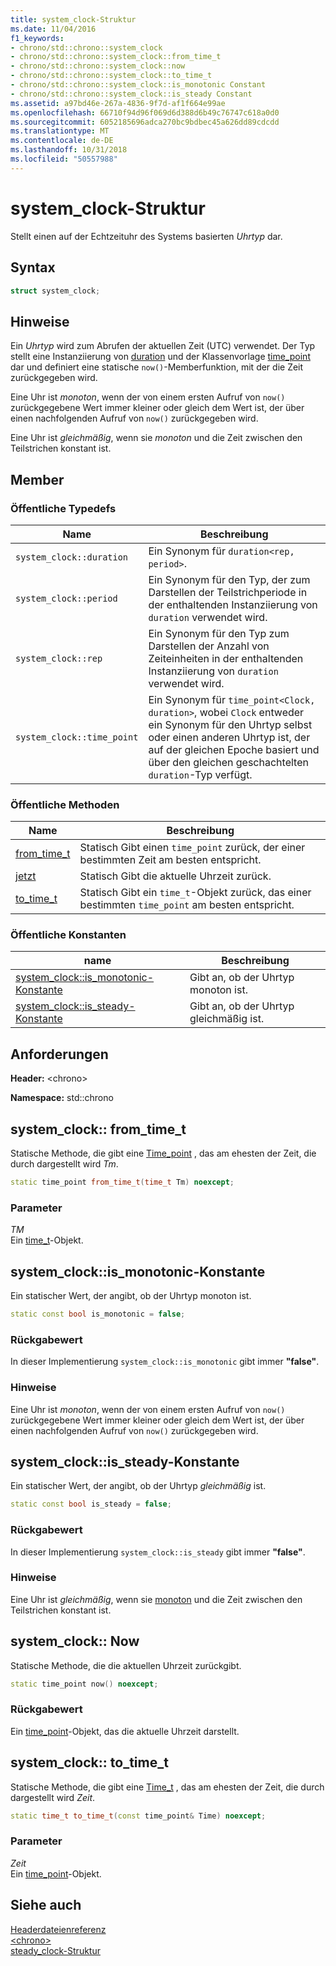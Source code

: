 ```yaml
---
title: system_clock-Struktur
ms.date: 11/04/2016
f1_keywords:
- chrono/std::chrono::system_clock
- chrono/std::chrono::system_clock::from_time_t
- chrono/std::chrono::system_clock::now
- chrono/std::chrono::system_clock::to_time_t
- chrono/std::chrono::system_clock::is_monotonic Constant
- chrono/std::chrono::system_clock::is_steady Constant
ms.assetid: a97bd46e-267a-4836-9f7d-af1f664e99ae
ms.openlocfilehash: 66710f94d96f069d6d388d6b49c76747c618a0d0
ms.sourcegitcommit: 6052185696adca270bc9bdbec45a626dd89cdcdd
ms.translationtype: MT
ms.contentlocale: de-DE
ms.lasthandoff: 10/31/2018
ms.locfileid: "50557988"
---
```

# <a name="systemclock-structure"></a>system_clock-Struktur

Stellt einen auf der Echtzeituhr des Systems basierten *Uhrtyp* dar.

## <a name="syntax"></a>Syntax

```cpp
struct system_clock;
```

## <a name="remarks"></a>Hinweise

Ein *Uhrtyp* wird zum Abrufen der aktuellen Zeit (UTC) verwendet. Der Typ stellt eine Instanziierung von [duration](../standard-library/duration-class.md) und der Klassenvorlage [time_point](../standard-library/time-point-class.md) dar und definiert eine statische `now()`-Memberfunktion, mit der die Zeit zurückgegeben wird.

Eine Uhr ist *monoton*, wenn der von einem ersten Aufruf von `now()` zurückgegebene Wert immer kleiner oder gleich dem Wert ist, der über einen nachfolgenden Aufruf von `now()` zurückgegeben wird.

Eine Uhr ist *gleichmäßig*, wenn sie *monoton* und die Zeit zwischen den Teilstrichen konstant ist.

## <a name="members"></a>Member

### <a name="public-typedefs"></a>Öffentliche Typedefs

|Name|Beschreibung|
|----------|-----------------|
|`system_clock::duration`|Ein Synonym für `duration<rep, period>`.|
|`system_clock::period`|Ein Synonym für den Typ, der zum Darstellen der Teilstrichperiode in der enthaltenden Instanziierung von `duration` verwendet wird.|
|`system_clock::rep`|Ein Synonym für den Typ zum Darstellen der Anzahl von Zeiteinheiten in der enthaltenden Instanziierung von `duration` verwendet wird.|
|`system_clock::time_point`|Ein Synonym für `time_point<Clock, duration>`, wobei `Clock` entweder ein Synonym für den Uhrtyp selbst oder einen anderen Uhrtyp ist, der auf der gleichen Epoche basiert und über den gleichen geschachtelten `duration`-Typ verfügt.|

### <a name="public-methods"></a>Öffentliche Methoden

|Name|Beschreibung|
|----------|-----------------|
|[from_time_t](#from_time_t)|Statisch Gibt einen `time_point` zurück, der einer bestimmten Zeit am besten entspricht.|
|[jetzt](#now)|Statisch Gibt die aktuelle Uhrzeit zurück.|
|[to_time_t](#to_time_t)|Statisch Gibt ein `time_t`-Objekt zurück, das einer bestimmten `time_point` am besten entspricht.|

### <a name="public-constants"></a>Öffentliche Konstanten

|name|Beschreibung|
|----------|-----------------|
|[system_clock::is_monotonic-Konstante](#is_monotonic_constant)|Gibt an, ob der Uhrtyp monoton ist.|
|[system_clock::is_steady-Konstante](#is_steady_constant)|Gibt an, ob der Uhrtyp gleichmäßig ist.|

## <a name="requirements"></a>Anforderungen

**Header:** \<chrono>

**Namespace:** std::chrono

## <a name="from_time_t"></a>  system_clock:: from_time_t

Statische Methode, die gibt eine [Time_point](../standard-library/time-point-class.md) , das am ehesten der Zeit, die durch dargestellt wird *Tm*.

```cpp
static time_point from_time_t(time_t Tm) noexcept;
```

### <a name="parameters"></a>Parameter

*TM*<br/>
Ein [time_t](../c-runtime-library/standard-types.md)-Objekt.

## <a name="is_monotonic_constant"></a> system_clock::is_monotonic-Konstante

Ein statischer Wert, der angibt, ob der Uhrtyp monoton ist.

```cpp
static const bool is_monotonic = false;
```

### <a name="return-value"></a>Rückgabewert

In dieser Implementierung `system_clock::is_monotonic` gibt immer **"false"**.

### <a name="remarks"></a>Hinweise

Eine Uhr ist *monoton*, wenn der von einem ersten Aufruf von `now()` zurückgegebene Wert immer kleiner oder gleich dem Wert ist, der über einen nachfolgenden Aufruf von `now()` zurückgegeben wird.

## <a name="is_steady_constant"></a> system_clock::is_steady-Konstante

Ein statischer Wert, der angibt, ob der Uhrtyp *gleichmäßig* ist.

```cpp
static const bool is_steady = false;
```

### <a name="return-value"></a>Rückgabewert

In dieser Implementierung `system_clock::is_steady` gibt immer **"false"**.

### <a name="remarks"></a>Hinweise

Eine Uhr ist *gleichmäßig*, wenn sie [monoton](#is_monotonic_constant) und die Zeit zwischen den Teilstrichen konstant ist.

## <a name="now"></a>  system_clock:: Now

Statische Methode, die die aktuellen Uhrzeit zurückgibt.

```cpp
static time_point now() noexcept;
```

### <a name="return-value"></a>Rückgabewert

Ein [time_point](../standard-library/time-point-class.md)-Objekt, das die aktuelle Uhrzeit darstellt.

## <a name="to_time_t"></a>  system_clock:: to_time_t

Statische Methode, die gibt eine [Time_t](../c-runtime-library/standard-types.md) , das am ehesten der Zeit, die durch dargestellt wird *Zeit*.

```cpp
static time_t to_time_t(const time_point& Time) noexcept;
```

### <a name="parameters"></a>Parameter

*Zeit*<br/>
Ein [time_point](../standard-library/time-point-class.md)-Objekt.

## <a name="see-also"></a>Siehe auch

[Headerdateienreferenz](../standard-library/cpp-standard-library-header-files.md)<br/>
[\<chrono>](../standard-library/chrono.md)<br/>
[steady_clock-Struktur](../standard-library/steady-clock-struct.md)<br/>

